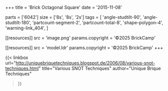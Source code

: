+++
title = 'Brick Octagonal Square'
date  = '2015-11-08'

parts = ['6042']
size  = ['8s', '8s', '2s']
tags  = [
  'angle-studtilt-90',
  'angle-studtilt-180',
  'partcount-segment-2',
  'partcount-total-8',
  'shape-polygon-4',
  'warning-link_404',
]

[[resources]]
src              = 'image.png'
params.copyright = '©2025 BrickCamp'

[[resources]]
src              = 'model.ldr'
params.copyright = '©2025 BrickCamp'
+++

{{< linkbox
    url="http://uniquebriquetechniques.blogspot.de/2006/08/various-snot-techniques.html"
    title="Various SNOT Techniques"
    author="Unique Brique Techniques"
>}}
